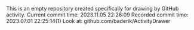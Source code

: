 This is an empty repository created specifically for drawing by GitHub activity.
Current commit time: 2023.11.05 22:26:09
Recorded commit time: 2023.07.01 22:25:14(1)
Look at: github.com/baderik/ActivityDrawer
